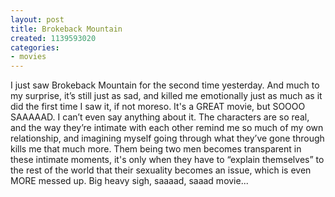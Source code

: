 ```yaml
---
layout: post
title: Brokeback Mountain
created: 1139593020
categories:
- movies
---
```

I just saw Brokeback Mountain for the second time yesterday. And much to my surprise, it’s still just as sad, and killed me emotionally just as much as it did the first time I saw it, if not moreso. It's a GREAT movie, but SOOOO SAAAAAD. I can’t even say anything about it. The characters are so real, and the way they’re intimate with each other remind me so much of my own relationship, and imagining myself going through what they’ve gone through kills me that much more. Them being two men becomes transparent in these intimate moments, it's only when they have to “explain themselves” to the rest of the world that their sexuality becomes an issue, which is even MORE messed up. Big heavy sigh, saaaad, saaad movie...
